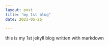 ```yaml
---
layout: post
title: "my 1st blog"
date: 2021-05-26

---
```

this is my 1st jekyll blog written with markdown
